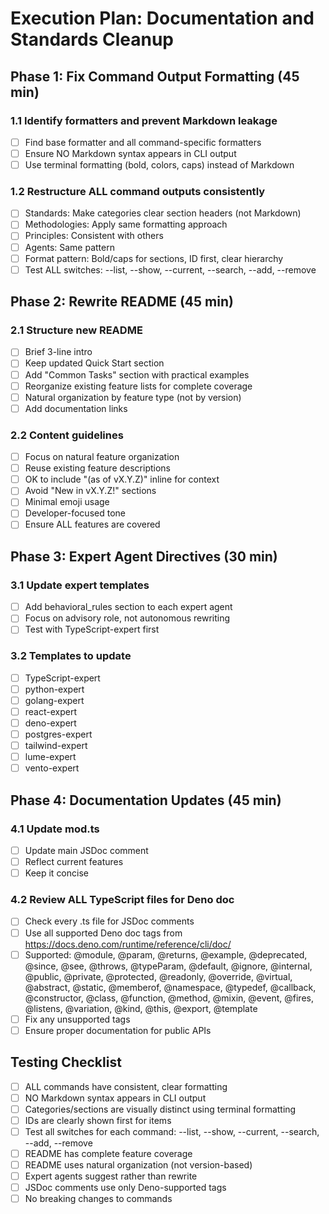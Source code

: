 # Execution Plan: Documentation and Standards Cleanup

## Phase 1: Fix Command Output Formatting (45 min)

### 1.1 Identify formatters and prevent Markdown leakage

- [ ] Find base formatter and all command-specific formatters
- [ ] Ensure NO Markdown syntax appears in CLI output
- [ ] Use terminal formatting (bold, colors, caps) instead of Markdown

### 1.2 Restructure ALL command outputs consistently

- [ ] Standards: Make categories clear section headers (not Markdown)
- [ ] Methodologies: Apply same formatting approach
- [ ] Principles: Consistent with others
- [ ] Agents: Same pattern
- [ ] Format pattern: Bold/caps for sections, ID first, clear hierarchy
- [ ] Test ALL switches: --list, --show, --current, --search, --add, --remove

## Phase 2: Rewrite README (45 min)

### 2.1 Structure new README

- [ ] Brief 3-line intro
- [ ] Keep updated Quick Start section
- [ ] Add "Common Tasks" section with practical examples
- [ ] Reorganize existing feature lists for complete coverage
- [ ] Natural organization by feature type (not by version)
- [ ] Add documentation links

### 2.2 Content guidelines

- [ ] Focus on natural feature organization
- [ ] Reuse existing feature descriptions
- [ ] OK to include "(as of vX.Y.Z)" inline for context
- [ ] Avoid "New in vX.Y.Z!" sections
- [ ] Minimal emoji usage
- [ ] Developer-focused tone
- [ ] Ensure ALL features are covered

## Phase 3: Expert Agent Directives (30 min)

### 3.1 Update expert templates

- [ ] Add behavioral_rules section to each expert agent
- [ ] Focus on advisory role, not autonomous rewriting
- [ ] Test with TypeScript-expert first

### 3.2 Templates to update

- [ ] TypeScript-expert
- [ ] python-expert
- [ ] golang-expert
- [ ] react-expert
- [ ] deno-expert
- [ ] postgres-expert
- [ ] tailwind-expert
- [ ] lume-expert
- [ ] vento-expert

## Phase 4: Documentation Updates (45 min)

### 4.1 Update mod.ts

- [ ] Update main JSDoc comment
- [ ] Reflect current features
- [ ] Keep it concise

### 4.2 Review ALL TypeScript files for Deno doc

- [ ] Check every .ts file for JSDoc comments
- [ ] Use all supported Deno doc tags from https://docs.deno.com/runtime/reference/cli/doc/
- [ ] Supported: @module, @param, @returns, @example, @deprecated, @since, @see, @throws, @typeParam, @default, @ignore,
      @internal, @public, @private, @protected, @readonly, @override, @virtual, @abstract, @static, @memberof,
      @namespace, @typedef, @callback, @constructor, @class, @function, @method, @mixin, @event, @fires, @listens,
      @variation, @kind, @this, @export, @template
- [ ] Fix any unsupported tags
- [ ] Ensure proper documentation for public APIs

## Testing Checklist

- [ ] ALL commands have consistent, clear formatting
- [ ] NO Markdown syntax appears in CLI output
- [ ] Categories/sections are visually distinct using terminal formatting
- [ ] IDs are clearly shown first for items
- [ ] Test all switches for each command: --list, --show, --current, --search, --add, --remove
- [ ] README has complete feature coverage
- [ ] README uses natural organization (not version-based)
- [ ] Expert agents suggest rather than rewrite
- [ ] JSDoc comments use only Deno-supported tags
- [ ] No breaking changes to commands
